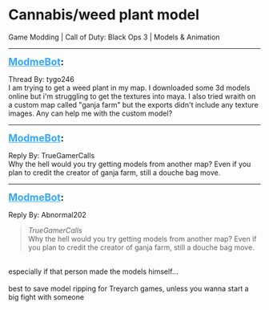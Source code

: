 # Cannabis/weed plant model
Game Modding | Call of Duty: Black Ops 3 | Models & Animation

---
<strong style="font-size: 1.4em;"><span style="text-decoration: underline;text-decoration-color: #34a7f9;"><span style="color:#34a7f9;">ModmeBot</span></span>:</strong>

<p>Thread By: tygo246<br />I am trying to get a weed plant in my map. I downloaded some 3d models online but i&#39;m struggling to get the textures into maya. I also tried wraith on a custom map called &quot;ganja farm&quot; but the exports didn&#39;t include any texture images. Any can help me with the custom model?</p>

---
<strong style="font-size: 1.4em;"><span style="text-decoration: underline;text-decoration-color: #34a7f9;"><span style="color:#34a7f9;">ModmeBot</span></span>:</strong>

<p>Reply By: TrueGamerCalls<br />Why the hell would you try getting models from another map? Even if you plan to credit the creator of ganja farm, still a douche bag move.</p>

---
<strong style="font-size: 1.4em;"><span style="text-decoration: underline;text-decoration-color: #34a7f9;"><span style="color:#34a7f9;">ModmeBot</span></span>:</strong>

<p>Reply By: Abnormal202<br /><blockquote><em>TrueGamerCalls</em><br />Why the hell would you try getting models from another map? Even if you plan to credit the creator of ganja farm, still a douche bag move.</blockquote><br /> especially if that person made the models himself...<br /> <br />best to save model ripping for Treyarch games, unless you wanna start a big fight with someone</p>

